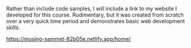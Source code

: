 Rather than include code samples, I will include a link to my website I developed for this course. Rudimentary, but it was created from scratch over a very quick time period and demonstrates basic web development skills.

https://musing-sammet-82b05e.netlify.app/home/
